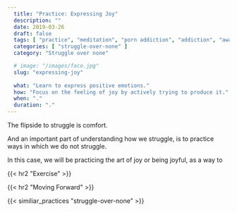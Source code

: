 ```yaml
---
  title: "Practice: Expressing Joy"
  description: ""
  date: 2019-03-26
  draft: false
  tags: [ "practice", "meditation", "porn addiction", "addiction", "awareness", "awareness exercises", "perspective", "nofap", "neverfap", "neverfap deluxe" ]
  categories: [ "struggle-over-none" ]
  category: "Struggle over none"

  # image: "/images/face.jpg"
  slug: "expressing-joy"
  
  what: "Learn to express positive emotions."
  how: "Focus on the feeling of joy by actively trying to produce it."
  when: "."
  duration: "."
---
```


<!-- {{< hr2 "Context" >}} -->


The flipside to struggle is comfort.

And an important part of understanding how we struggle, is to practice ways in which we do not struggle.

In this case, we will be practicing the art of joy or being joyful, as a way to 




{{< hr2 "Exercise" >}}


{{< hr2 "Moving Forward" >}}

 

{{< similiar_practices "struggle-over-none" >}}


<!-- 
{{< hr2 "Additional Resources" >}}  -->

<!-- maybe link to other  -->

